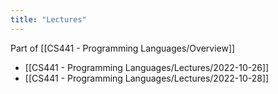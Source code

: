 ```yaml
---
title: "Lectures"
---
```


Part of [[CS441 - Programming Languages/Overview]]

* [[CS441 - Programming Languages/Lectures/2022-10-26]]
* [[CS441 - Programming Languages/Lectures/2022-10-28]]